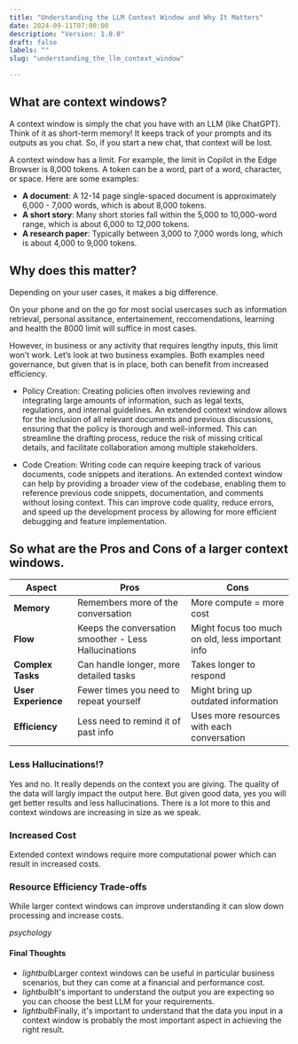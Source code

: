 ```yaml
---
title: "Understanding the LLM Context Window and Why It Matters"
date: 2024-09-11T07:00:00
description: "Version: 1.0.0"
draft: false
labels: ""
slug: "understanding_the_llm_context_window"

---
```



## What are context windows? 

A context window is simply the chat you have with an LLM (like ChatGPT). Think of it as short-term memory! It keeps track of your prompts and its outputs as you chat. So, if you start a new chat, that context will be lost.

A context window has a limit. For example, the limit in Copilot in the Edge Browser is 8,000 tokens. A token can be a word, part of a word, character, or space. Here are some examples:

- **A document**: A 12-14 page single-spaced document is approximately 6,000 - 7,000 words, which is about 8,000 tokens.
- **A short story**: Many short stories fall within the 5,000 to 10,000-word range, which is about 6,000 to 12,000 tokens.
- **A research paper**: Typically between 3,000 to 7,000 words long, which is about 4,000 to 9,000 tokens.

## Why does this matter?

Depending on your user cases, it makes a big difference.

On your phone and on the go for most social usercases such as information retrieval, personal assitance, entertainement, reccomendations, learning and health the 8000 limit will suffice in most cases.

However, in business or any activity that requires lengthy inputs, this limit won’t work. Let’s look at two business examples. Both examples need governance, but given that is in place, both can benefit from increased efficiency.

+ Policy Creation: Creating policies often involves reviewing and integrating large amounts of information, such as legal texts, regulations, and internal guidelines. An extended context window allows for the inclusion of all relevant documents and previous discussions, ensuring that the policy is thorough and well-informed. This can streamline the drafting process, reduce the risk of missing critical details, and facilitate collaboration among multiple stakeholders.

+ Code Creation: Writing code can require keeping track of various documents, code snippets and iterations.  An extended context window can help by providing a broader view of the codebase, enabling them to reference previous code snippets, documentation, and comments without losing context. This can improve code quality, reduce errors, and speed up the development process by allowing for more efficient debugging and feature implementation. 

## So what are the Pros and Cons of a larger context windows.



| **Aspect**         | **Pros**                                   | **Cons**                                       |
|--------------------|--------------------------------------------|------------------------------------------------|
| **Memory**         | Remembers more of the conversation         | More compute = more cost                 |
| **Flow**           | Keeps the conversation smoother - Less Hallucinations           | Might focus too much on old, less important info|
| **Complex Tasks**  | Can handle longer, more detailed tasks     | Takes longer to respond                        |
| **User Experience**| Fewer times you need to repeat yourself    | Might bring up outdated information            |
| **Efficiency**     | Less need to remind it of past info        | Uses more resources with each conversation     |


### Less Hallucinations!?

Yes and no. It really depends on the context you are giving. The quality of the data will largly impact the output here. But given good data, yes you will get better results and less hallucinations.  There is a lot more to this and context windows are increasing in size as we speak. 

### Increased Cost

Extended context windows require more computational power which can result in increased costs.

### Resource Efficiency Trade-offs

While larger context windows can improve understanding it can slow down processing and increase costs. 

 <div class="thoughts-box">
  <i class="material-icons">psychology</i>
  <div class="thoughts-content">
    <h4>Final Thoughts</h4>
   <ul class="thoughts-list">
    <li><i class="material-icons">lightbulb</i>Larger context windows can be useful in particular business scenarios, but they can come at a financial and performance cost.</li>
    <li><i class="material-icons">lightbulb</i>It's important to understand the output you are expecting so you can choose the best LLM for your requirements.</li>
    <li><i class="material-icons">lightbulb</i>Finally, it's important to understand that the data you input in a context window is probably the most important aspect in achieving the right result.</li>     
</ul>

  </div>
</div>
